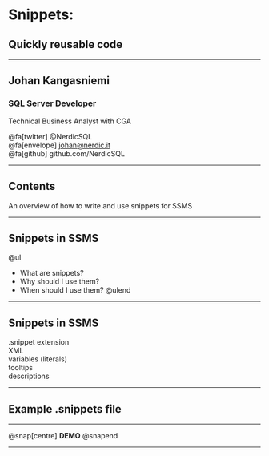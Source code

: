 # Snippets: 
## Quickly reusable code

---

## Johan Kangasniemi

### SQL Server Developer 
Technical Business Analyst with CGA

@fa[twitter] @NerdicSQL <br>
@fa[envelope] johan@nerdic.it <br>
@fa[github] github.com/NerdicSQL

---

## Contents

An overview of how to write and use snippets for SSMS

---

## Snippets in SSMS

@ul
- What are snippets?
- Why should I use them?
- When should I use them?
@ulend

---

## Snippets in SSMS

.snippet extension <br>
XML <br>
variables (literals) <br>
tooltips <br>
descriptions <br>

---

## Example .snippets file

---

@snap[centre]
**DEMO**
@snapend

---

